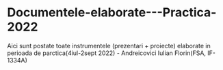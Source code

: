# Documentele-elaborate---Practica-2022
Aici sunt postate toate instrumentele (prezentari + proiecte) elaborate in perioada de parctica(4iul-2sept 2022) - Andreicovici Iulian Florin(FSA, IF-1334A)
